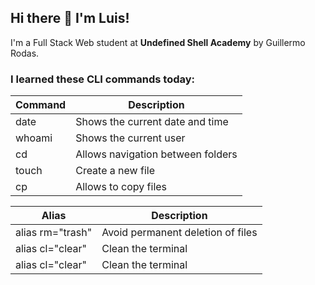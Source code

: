 ## Hi there 👋 I'm Luis!

I'm a Full Stack Web student at **Undefined Shell Academy** by Guillermo Rodas.

### I learned these CLI commands today:

| Command  | Description                       |
| -------- | --------------------------------- |
| date     | Shows the current date and time   |
| whoami   | Shows the current user            |
| cd       | Allows navigation between folders |
| touch    | Create a new file                 |
| cp       | Allows to copy files              |


| Alias            | Description                       |
| ---------------- | --------------------------------- |
| alias rm="trash" | Avoid permanent deletion of files |
| alias cl="clear" | Clean the terminal                |
| alias cl="clear" | Clean the terminal                |